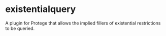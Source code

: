 existentialquery
================

A plugin for Protege that allows the implied fillers of existential restrictions to be queried.

